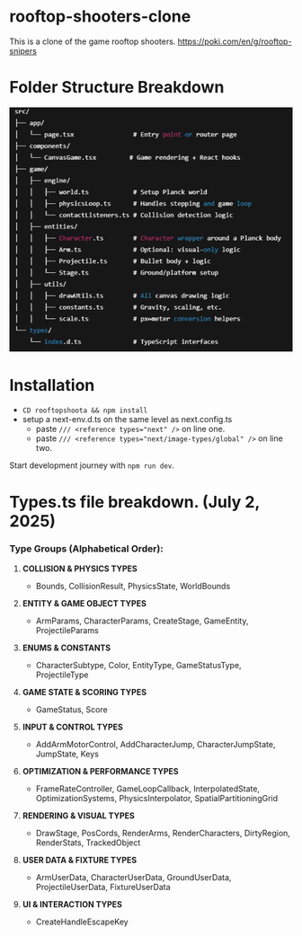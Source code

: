 # rooftop-shooters-clone
This is a clone of the game rooftop shooters. https://poki.com/en/g/rooftop-snipers

# Folder Structure Breakdown 
![folder structure](./assets/folderStructure.png)

# Installation
  - ```CD rooftopshoota && npm install```
  - setup a next-env.d.ts on the same level as next.config.ts
    - paste ```/// <reference types="next" />``` on line one.
    - paste ```/// <reference types="next/image-types/global" />``` on line two.

Start development journey with ```npm run dev```.

# Types.ts file breakdown. (July 2, 2025)

### **Type Groups (Alphabetical Order):**

1. **COLLISION & PHYSICS TYPES**
    - Bounds, CollisionResult, PhysicsState, WorldBounds

2. **ENTITY & GAME OBJECT TYPES**
    - ArmParams, CharacterParams, CreateStage, GameEntity, ProjectileParams

3. **ENUMS & CONSTANTS**
    - CharacterSubtype, Color, EntityType, GameStatusType, ProjectileType

4. **GAME STATE & SCORING TYPES**
    - GameStatus, Score

5. **INPUT & CONTROL TYPES**
    - AddArmMotorControl, AddCharacterJump, CharacterJumpState, JumpState, Keys

6. **OPTIMIZATION & PERFORMANCE TYPES**
    - FrameRateController, GameLoopCallback, InterpolatedState, OptimizationSystems, PhysicsInterpolator, SpatialPartitioningGrid

7. **RENDERING & VISUAL TYPES**
    - DrawStage, PosCords, RenderArms, RenderCharacters, DirtyRegion, RenderStats, TrackedObject

8. **USER DATA & FIXTURE TYPES**
    - ArmUserData, CharacterUserData, GroundUserData, ProjectileUserData, FixtureUserData

9. **UI & INTERACTION TYPES**
    - CreateHandleEscapeKey
